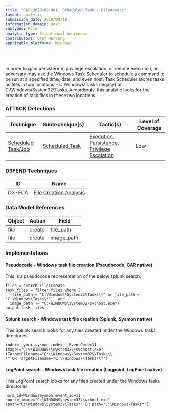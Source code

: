 ```yaml
---
title: "CAR-2020-09-001: Scheduled Task - FileAccess"
layout: analytic
submission_date: 2020/09/10
information_domain: Host
subtypes: File
analytic_type: Situational Awareness
contributors: Olaf Hartong
applicable_platforms: Windows
---
```

<br><br>
In order to gain persistence, privilege escalation, or remote execution, an adversary may use the Windows Task Scheduler to schedule a command to be run at a specified time, date, and even host. Task Scheduler stores tasks as files in two locations - C:\Windows\Tasks (legacy) or C:\Windows\System32\Tasks. Accordingly, this analytic looks for the creation of task files in these two locations.


### ATT&CK Detections

|Technique|Subtechnique(s)|Tactic(s)|Level of Coverage|
|---|---|---|---|
|[Scheduled Task/Job](https://attack.mitre.org/techniques/T1053/)|[Scheduled Task](https://attack.mitre.org/techniques/T1053/005/)|[Execution](https://attack.mitre.org/tactics/TA0002/), [Persistence](https://attack.mitre.org/tactics/TA0003/), [Privilege Escalation](https://attack.mitre.org/tactics/TA0004/)|Low|


### D3FEND Techniques

|ID|Name|
|---|---| 
|D3-FCA | [File Creation Analysis](https://d3fend.mitre.org/technique/d3f:FileCreationAnalysis)| 



### Data Model References

|Object|Action|Field|
|---|---|---|
|[file](/data_model/file) | [create](/data_model/file#create) | [file_path](/data_model/file#file_path) |
|[file](/data_model/file) | [create](/data_model/file#create) | [image_path](/data_model/file#image_path) |



### Implementations

#### Pseudocode - Windows task file creation (Pseudocode, CAR native)


This is a pseudocode representation of the below splunk search.


```
files = search File:Create
task_files = filter files where (
  (file_path = "C:\Windows\System32\Tasks\*" or file_path = "C:\Windows\Tasks\*")  and
  image_path != "C:\WINDOWS\system32\svchost.exe")
output task_files
```


#### Splunk search - Windows task file creation (Splunk, Sysmon native)


This Splunk search looks for any files created under the Windows tasks directories.


```
index=__your_sysmon_index__ EventCode=11 Image!="C:\\WINDOWS\\system32\\svchost.exe" (TargetFilename="C:\\Windows\\System32\\Tasks\\
*" OR TargetFilename="C:\\Windows\\Tasks\\*")
```


#### LogPoint search - Windows task file creation (Logpoint, LogPoint native)


This LogPoint search looks for any files created under the Windows tasks directories.


```
norm_id=WindowsSysmon event_id=11 -source_image="C:\WINDOWS\system32\svchost.exe" (path="C:\Windows\System32\Tasks*" OR path="C:\Windows\Tasks*")
```





